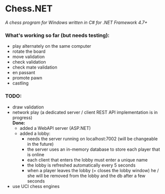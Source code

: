 # Chess.NET
*A chess program for Windows written in C# for .NET Framework 4.7+*

### What's working so far (but needs testing):
- play alternately on the same computer
- rotate the board
- move validation
- check validation
- check mate validation
- en passant
- promote pawn
- castling

### TODO:
- draw validation
- network play (a dedicated server / client REST API implementation is in progress)<br/>
    **Done:**
    - added a WebAPI server (ASP.NET)
    - added a lobby:
        - needs the server running on localhost:7002 (will be changeable in the future)
        - the server uses an in-memory database to store each player that is online
        - each client that enters the lobby must enter a unique name
        - the lobby is refreshed automatically every 5 seconds
        - when a player leaves the lobby (= closes the lobby window) he / she will be removed from the lobby and the db after a few seconds
- use UCI chess engines
